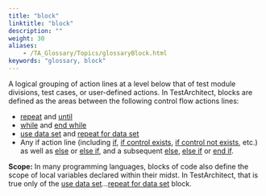 ```yaml
--- 
title: "block"
linktitle: "block"
description: ""
weight: 30
aliases: 
    - /TA_Glossary/Topics/glossaryBlock.html
keywords: "glossary, block"
---
```


A logical grouping of action lines at a level below that of test module divisions, test cases, or user-defined actions. In TestArchitect, blocks are defined as the areas between the following control flow actions lines:

-   [repeat](/TA_Automation/Topics/bia_repeat.html) and [until](/TA_Automation/Topics/bia_until.html)
-   [while](/TA_Automation/Topics/bia_while.html) and [end while](/TA_Automation/Topics/bia_end_while.html)
-   [use data set](/TA_Automation/Topics/bia_use_data_set.html) and [repeat for data set](/TA_Automation/Topics/bia_repeat_for_data_set.html)
-   Any if action line \(including [if](/TA_Automation/Topics/bia_if.html), [if control exists](/TA_Automation/Topics/bia_if_control_exists.html), [if control not exists](/TA_Automation/Topics/bia_if_control_not_exists.html), etc.\) as well as [else](/TA_Automation/Topics/bia_else.html) or [else if](/TA_Automation/Topics/bia_else_if.html), and a subsequent [else](/TA_Automation/Topics/bia_else.html), [else if](/TA_Automation/Topics/bia_else_if.html) or [end if](/TA_Automation/Topics/bia_end_if.html).

**Scope:** In many programming languages, blocks of code also define the scope of local variables declared within their midst. In TestArchitect, that is true only of the [use data set](/TA_Automation/Topics/bia_use_data_set.html)...[repeat for data set](/TA_Automation/Topics/bia_repeat_for_data_set.html) block.

